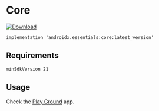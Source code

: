 # Core
[ ![Download](https://api.bintray.com/packages/kunal26das/androidx.essentials/core/images/download.svg) ](https://bintray.com/kunal26das/androidx.essentials/core/_latestVersion)
```
implementation 'androidx.essentials:core:latest_version'
```
## Requirements
```
minSdkVersion 21
```
## Usage
Check the [Play Ground](https://github.com/kunal26das/AndroidX-Essentials/tree/master/play-ground) app.
